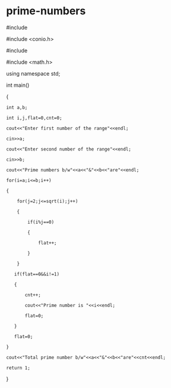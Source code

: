 # prime-numbers

#include <iostream>

#include <conio.h>

#include <iomanip>

#include <math.h>

using namespace std;

int main()

{

    int a,b;

    int i,j,flat=0,cnt=0;

    cout<<"Enter first number of the range"<<endl;

    cin>>a;

    cout<<"Enter second number of the range"<<endl;

    cin>>b;

    cout<<"Prime numbers b/w"<<a<<"&"<<b<<"are"<<endl;

    for(i=a;i<=b;i++)

    {

        for(j=2;j<=sqrt(i);j++)

        {

            if(i%j==0)

            {

                flat++;

            }

        }

       if(flat==0&&i!=1)

       {

           cnt++;

           cout<<"Prime number is "<<i<<endl;

           flat=0;

       }

       flat=0;

    }

    cout<<"Total prime number b/w"<<a<<"&"<<b<<"are"<<cnt<<endl;

    return 1;

}

 

